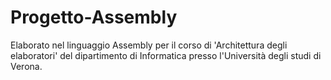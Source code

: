 # Progetto-Assembly

Elaborato nel linguaggio Assembly per il corso di 'Architettura degli elaboratori' del dipartimento di Informatica presso l'Università degli studi di Verona.
